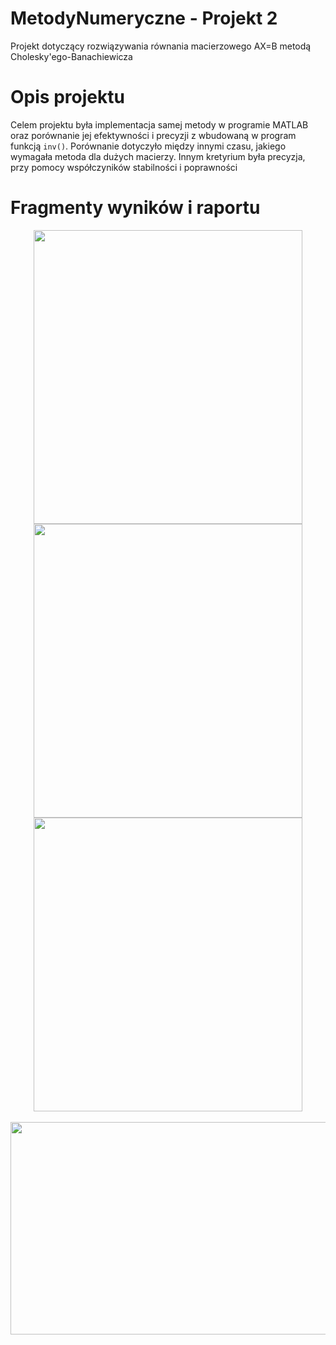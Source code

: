 # MetodyNumeryczne - Projekt 2
Projekt dotyczący rozwiązywania równania macierzowego AX=B metodą Cholesky'ego-Banachiewicza
# Opis projektu
Celem projektu była implementacja samej metody w programie MATLAB oraz porównanie jej efektywności i precyzji z wbudowaną w program funkcją ```inv()```. Porównanie dotyczyło między innymi czasu, jakiego wymagała metoda dla dużych macierzy. Innym kretyrium była precyzja, przy pomocy współczyników stabilności i poprawności
# Fragmenty wyników i raportu 
<p align="center">
  <img src="https://user-images.githubusercontent.com/51636941/227787179-0f76ded9-9d65-4fed-a784-478f8f8c035f.png" width="430" height="470">
  <img src="https://user-images.githubusercontent.com/51636941/227787160-3f7012ca-c1ec-407b-933f-91e1dea64cb0.png" width="430" height="470">
  <img src="https://user-images.githubusercontent.com/51636941/227787192-07eb2fd1-a7eb-49d5-92b7-3665ce561e53.png" width="430" height="470">
  <br></br>
  <img src="https://user-images.githubusercontent.com/51636941/227787208-c17e96de-b35d-4113-b074-93d6774c1d88.png" width="750" height="340">
</p>
